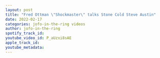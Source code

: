 ```yaml
---
layout: post
title: "Fred Ottman \"Shockmaster\" talks Stone Cold Steve Austin"
date: 2022-02-17
categories: jofo-in-the-ring videos
author: jofo-in-the-ring
spotify_track_id: 
youtube_video_id: P_aUzxi8sAE
apple_track_id: 
youtube_metadata: 
---
```

